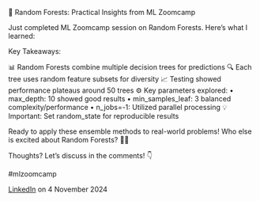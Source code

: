 🌳 Random Forests: Practical Insights from ML Zoomcamp

Just completed ML Zoomcamp session on Random Forests. Here’s what I learned:

Key Takeaways:

📊 Random Forests combine multiple decision trees for predictions
🔍 Each tree uses random feature subsets for diversity
📈 Testing showed performance plateaus around 50 trees
⚙️ Key parameters explored:
• max_depth: 10 showed good results
• min_samples_leaf: 3 balanced complexity/performance
• n_jobs=-1: Utilized parallel processing
💡 Important: Set random_state for reproducible results

Ready to apply these ensemble methods to real-world problems! Who else is excited about Random Forests? 🙋‍♂️

Thoughts? Let’s discuss in the comments! 👇

#mlzoomcamp

[LinkedIn](https://www.linkedin.com/posts/tillmeineke_mlzoomcamp-activity-7259296186312916993-mLnd?utm_source=share&utm_medium=member_desktop) on 4 November 2024
